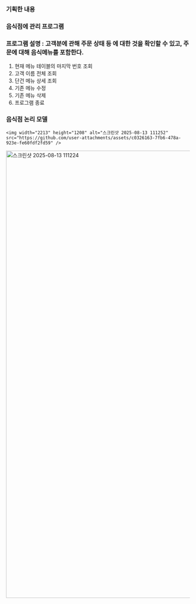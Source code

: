 ### 기획한 내용
### 음식점에 관리 프로그램
### 프로그램 설명 : 고객분에 관해 주문 상태 등 에 대한 것을 확인할 수 있고, 주문에 대해 음식메뉴를 포함한다.
1. 현재 메뉴 테이블의 마지막 번호 조회
2. 고객 이름 전체 조회
3. 단건 메뉴 상세 조회
4. 기존 메뉴 수정
5. 기존 메뉴 삭제
9. 프로그램 종료
### 음식점 논리 모델 

    <img width="2213" height="1208" alt="스크린샷 2025-08-13 111252" src="https://github.com/user-attachments/assets/c0326163-7fb6-478a-923e-fe60fdf2fd59" />

    
<img width="2196" height="1224" alt="스크린샷 2025-08-13 111224" src="https://github.com/user-attachments/assets/bea9dfa2-a683-45c6-aa6a-3e03b760c757" />
